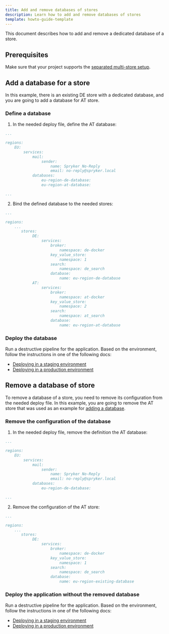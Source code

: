 ```yaml
---
title: Add and remove databases of stores
description: Learn how to add and remove databases of stores
template: howto-guide-template
---
```


This document describes how to add and remove a dedicated database of a store.

## Prerequisites

Make sure that your project supports the [separated multi-store setup](/docs/cloud/dev/spryker-cloud-commerce-os/multi-store-setups.html).


## Add a database for a store


In this example, there is an existing DE store with a dedicated database, and you are going to add a database for AT store.


### Define a database

1. In the needed deploy file, define the AT database:
```yaml
...

regions:
    EU:
        services:
            mail:
                sender:
                    name: Spryker No-Reply
                    email: no-reply@spryker.local
            databases:
                eu-region-de-database:
                eu-region-at-database:

...                
```

2. Bind the defined database to the needed stores:

```yaml
...

regions:
    ...
       stores:
            DE:
                services:
                    broker:
                        namespace: de-docker
                    key_value_store:
                        namespace: 1
                    search:
                        namespace: de_search
                    database:
                        name: eu-region-de-database
            AT:
                services:
                    broker:
                        namespace: at-docker
                    key_value_store:
                        namespace: 2
                    search:
                        namespace: at_search
                    database:
                        name: eu-region-at-database
```                        

### Deploy the database

Run a destructive pipeline for the application. Based on the environment, follow the instructions in one of the following docs:

* [Deploying in a staging environment](/docs/cloud/dev/spryker-cloud-commerce-os/deploying-in-a-staging-environment.html)
* [Deploying in a production environment](/docs/cloud/dev/spryker-cloud-commerce-os/deploying-in-a-production-environment.html)


## Remove a database of store

To remove a database of a store, you need to remove its configuration from the needed deploy file. In this example, you are going to remove the AT store that was used as an example for [adding a database](#add-a-database-for-a-store).


### Remove the configuration of the database

1. In the needed deploy file, remove the definition the AT database:
```yaml
...

regions:
    EU:
        services:
            mail:
                sender:
                    name: Spryker No-Reply
                    email: no-reply@spryker.local
            databases:
                eu-region-de-database:

...                
```

2. Remove the configuration of the AT store:

```yaml
...

regions:
    ...
       stores:
            DE:
                services:
                    broker:
                        namespace: de-docker
                    key_value_store:
                        namespace: 1
                    search:
                        namespace: de_search
                    database:
                        name: eu-region-existing-database
```                        


### Deploy the application without the removed database

Run a destructive pipeline for the application. Based on the environment, follow the instructions in one of the following docs:

* [Deploying in a staging environment](/docs/cloud/dev/spryker-cloud-commerce-os/deploying-in-a-staging-environment.html)
* [Deploying in a production environment](/docs/cloud/dev/spryker-cloud-commerce-os/deploying-in-a-production-environment.html)
